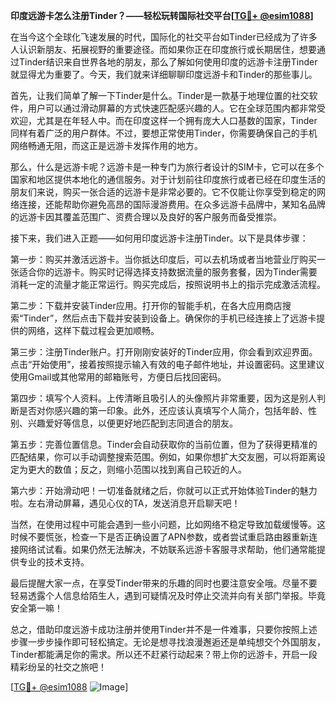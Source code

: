 **印度远游卡怎么注册Tinder？——轻松玩转国际社交平台[[TG💪+ @esim1088](https://t.me/s/esim1088)]**

在当今这个全球化飞速发展的时代，国际化的社交平台如Tinder已经成为了许多人认识新朋友、拓展视野的重要途径。而如果你正在印度旅行或长期居住，想要通过Tinder结识来自世界各地的朋友，那么了解如何使用印度的远游卡注册Tinder就显得尤为重要了。今天，我们就来详细聊聊印度远游卡和Tinder的那些事儿。

首先，让我们简单了解一下Tinder是什么。Tinder是一款基于地理位置的社交软件，用户可以通过滑动屏幕的方式快速匹配感兴趣的人。它在全球范围内都非常受欢迎，尤其是在年轻人中。而在印度这样一个拥有庞大人口基数的国家，Tinder同样有着广泛的用户群体。不过，要想正常使用Tinder，你需要确保自己的手机网络畅通无阻，而这正是远游卡发挥作用的地方。

那么，什么是远游卡呢？远游卡是一种专门为旅行者设计的SIM卡，它可以在多个国家和地区提供本地化的通信服务。对于计划前往印度旅行或者已经在印度生活的朋友们来说，购买一张合适的远游卡是非常必要的。它不仅能让你享受到稳定的网络连接，还能帮助你避免高昂的国际漫游费用。在众多远游卡品牌中，某知名品牌的远游卡因其覆盖范围广、资费合理以及良好的客户服务而备受推崇。

接下来，我们进入正题——如何用印度远游卡注册Tinder。以下是具体步骤：

第一步：购买并激活远游卡。当你抵达印度后，可以去机场或者当地营业厅购买一张适合你的远游卡。购买时记得选择支持数据流量的服务套餐，因为Tinder需要消耗一定的流量才能正常运行。购买完成后，按照说明书上的指示完成激活流程。

第二步：下载并安装Tinder应用。打开你的智能手机，在各大应用商店搜索“Tinder”，然后点击下载并安装到设备上。确保你的手机已经连接上了远游卡提供的网络，这样下载过程会更加顺畅。

第三步：注册Tinder账户。打开刚刚安装好的Tinder应用，你会看到欢迎界面。点击“开始使用”，接着按照提示输入有效的电子邮件地址，并设置密码。这里建议使用Gmail或其他常用的邮箱账号，方便日后找回密码。

第四步：填写个人资料。上传清晰且吸引人的头像照片非常重要，因为这是别人判断是否对你感兴趣的第一印象。此外，还应该认真填写个人简介，包括年龄、性别、兴趣爱好等信息，以便更好地匹配到志同道合的朋友。

第五步：完善位置信息。Tinder会自动获取你的当前位置，但为了获得更精准的匹配结果，你可以手动调整搜索范围。例如，如果你想扩大交友圈，可以将距离设定为更大的数值；反之，则缩小范围以找到离自己较近的人。

第六步：开始滑动吧！一切准备就绪之后，你就可以正式开始体验Tinder的魅力啦。左右滑动屏幕，遇见心仪的TA，发送消息开启聊天吧！

当然，在使用过程中可能会遇到一些小问题，比如网络不稳定导致加载缓慢等。这时候不要慌张，检查一下是否正确设置了APN参数，或者尝试重启路由器重新连接网络试试看。如果仍然无法解决，不妨联系远游卡客服寻求帮助，他们通常能提供专业的技术支持。

最后提醒大家一点，在享受Tinder带来的乐趣的同时也要注意安全哦。尽量不要轻易透露个人信息给陌生人，遇到可疑情况及时停止交流并向有关部门举报。毕竟安全第一嘛！

总之，借助印度远游卡成功注册并使用Tinder并不是一件难事，只要你按照上述步骤一步步操作即可轻松搞定。无论是想寻找浪漫邂逅还是单纯想交个外国朋友，Tinder都能满足你的需求。所以还不赶紧行动起来？带上你的远游卡，开启一段精彩纷呈的社交之旅吧！

[[TG💪+ @esim1088](https://t.me/s/esim1088) ![Image](https://i.postimg.cc/4NQfJmqS/Snipaste-2025-05-13-00-14-12.png)]